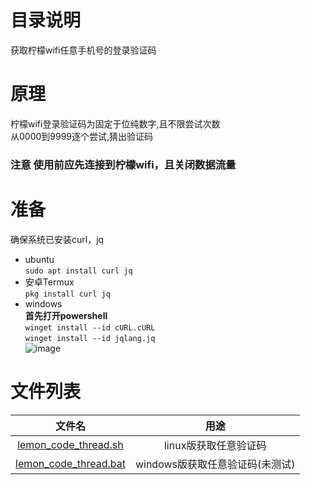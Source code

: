 # 目录说明
获取柠檬wifi任意手机号的登录验证码

# 原理
柠檬wifi登录验证码为固定于位纯数字,且不限尝试次数  
从0000到9999逐个尝试,猜出验证码  

### 注意 使用前应先连接到柠檬wifi，且关闭数据流量

# 准备
确保系统已安装curl，jq  
 - ubuntu  
   `sudo apt install curl jq`
 - 安卓Termux  
   `pkg install curl jq`
 - windows  
   **首先打开powershell**  
   `winget install --id cURL.cURL`  
   `winget install --id jqlang.jq`  
   ![image](https://github.com/user-attachments/assets/33bcb6f5-c57a-4fca-a1e4-e064353b3bd6)


# 文件列表
 | 文件名 | 用途 |
 | :---: | :---: |  
 | [lemon_code_thread.sh](./lemon_code_thread.sh) | linux版获取任意验证码 |  
 | [lemon_code_thread.bat](./lemon_code_thread.bat) | windows版获取任意验证码(未测试) |  
